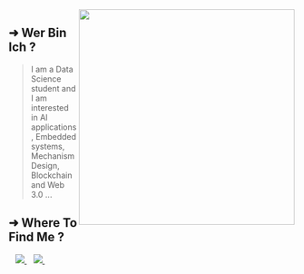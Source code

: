<img align='right' src="https://github-readme-stats.vercel.app/api?username=zzak00&show_icons=true&hide_border=true&theme=dark&hide_title=true" width="380" >
<div align='left'>
  
## ➜  Wer Bin Ich ?
  
>  I am a Data Science student and I am interested in AI applications, Embedded systems, Mechanism Design, Blockchain and Web 3.0 ...
</div>

## ➜ Where To Find Me ?
<p align='center'>
<p align='left'>
  <!-- <a href="https://www.facebook.com/lion.abderrazak10/">
    <img src="https://img.shields.io/badge/facebook-%231877F2.svg?&style=for-the-badge&logo=facebook&logoColor=white" /> -->
  </a>&nbsp;&nbsp;
  <a href="https://www.linkedin.com/in/abderrazzak-bajjou/">
    <img src="https://img.shields.io/badge/linkedin-%230077B5.svg?&style=for-the-badge&logo=linkedin&logoColor=white" />
  </a>&nbsp;&nbsp;
  <a href="https://www.reddit.com/user/zzak00">
    <img src="https://img.shields.io/badge/Reddit-FF4500?style=for-the-badge&logo=reddit&logoColor=white" />
  </a>&nbsp;&nbsp;
 
</p>

